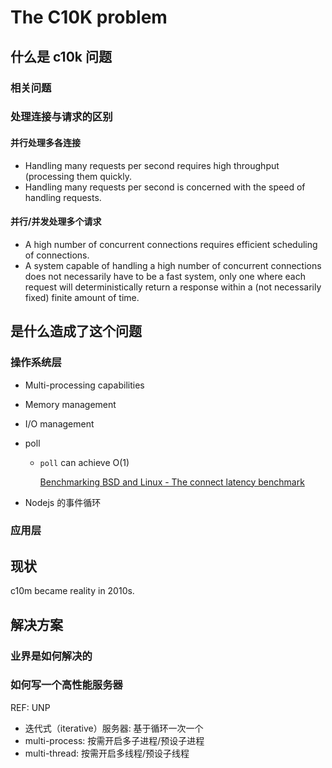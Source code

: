 # The C10K problem

## 什么是 c10k 问题

### 相关问题

### 处理连接与请求的区别

#### 并行处理多各连接

- Handling many requests per second requires high throughput (processing them
  quickly.
- Handling many requests per second is concerned with the speed of handling
  requests.

#### 并行/并发处理多个请求

- A high number of concurrent connections requires efficient scheduling of
connections.
- A system capable of handling a high number of concurrent connections does not
  necessarily have to be a fast system, only one where each request will
  deterministically return a response within a (not necessarily fixed) finite
  amount of time.

## 是什么造成了这个问题

### 操作系统层

- Multi-processing capabilities
- Memory management
- I/O management

- poll
  - `poll` can achieve O(1)

    [Benchmarking BSD and Linux - The connect latency benchmark](benchmarking_bsd_and_linux.md#the-connect-latency-benchmark)
- Nodejs 的事件循环

### 应用层

## 现状

c10m became reality in 2010s.

## 解决方案

### 业界是如何解决的

### 如何写一个高性能服务器

REF: UNP

- 迭代式（iterative）服务器: 基于循环一次一个
- multi-process: 按需开启多子进程/预设子进程
- multi-thread: 按需开启多线程/预设子线程
